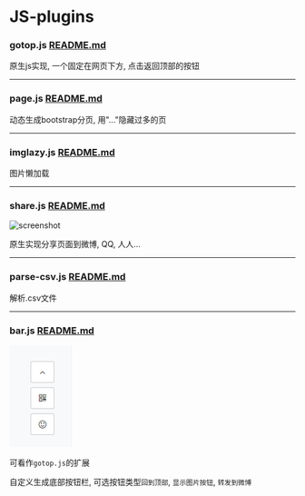# JS-plugins


### gotop.js [README.md](gotop/README.md)
原生js实现, 一个固定在网页下方, 点击返回顶部的按钮

---
### page.js [README.md](page/README.md)
动态生成bootstrap分页, 用"..."隐藏过多的页

---
### imglazy.js [README.md](imglazy/README.md)
图片懒加载

---
### share.js [README.md](share/README.md)
![screenshot](share/screenshot1.png)


原生实现分享页面到微博, QQ, 人人...



---
### parse-csv.js [README.md](parse-csv/README.md)
解析.csv文件

---
### bar.js [README.md](bar/README.md)

![screenshot](bar/screenshot1.png)

可看作`gotop.js`的扩展

自定义生成底部按钮栏, 可选按钮类型`回到顶部`, `显示图片按钮`, `转发到微博`

